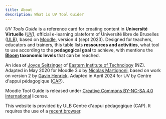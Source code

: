 ```yaml
---
title: About
description: What is UV Tool Guide?
---
```


_UV Tools Guide_ is a reference card for creating content in **Université Virtuelle** ([UV][UV]), official e-learning plateform of Université libre de Bruxelles ([ULB][ULB]), based on [Moodle][Moodle], version 4 (sept 2023). Designed for teachers, educators and trainers, this table lists **ressources and activities**, what tool to use according to the **pedagogical goal** to achieve, with mentions the **[Bloom] taxonomic levels** that can be reached.



An idea of [Joyce Seitzinger](https://twitter.com/catspyjamasnz) of [Eastern Institute of Technology](https://www.eit.ac.nz/) (NZ). Adapted in May 2020 for Moodle 3.x by [Nicolas Martignoni][nm], based on work on version 2 by [Gavin Henrick](https://twitter.com/ghenrick). Adapted in April 2024 for UV by Centre d'appui pédagogique ([CAP](CAP)).

Moodle Tool Guide is released under [Creative Commons BY-NC-SA 4.0 International][cc] license.

This website is provided by ULB Centre d'appui pédagogique (CAP). It requires the use of a [recent browser][browser].

 [Moodle]: https://moodle.org/
 [bloom]: https://en.wikipedia.org/wiki/Bloom%27s_taxonomy
 [cc]: https://creativecommons.org/licenses/by-nc-sa/4.0/
 [browser]: https://browsehappy.com/
 [nm]: https://blog.martignoni.net/a-propos/
 [UV]: https://uv.ulb.ac.be/
 [CAP]: https://www.ulb.be/fr/l-ulb-et-l-ecole/cap-centre-d-appui-pedagogique
 [ULB]: https://www.ulb.be/
